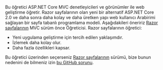 Bu öğretici ASP.NET Core MVC denetleyicileri ve görünümler ile web geliştirme öğretir. Razor sayfalarının olan yeni bir alternatif ASP.NET Core 2.0 ve daha sonra daha kolay ve daha üretken yapı web kullanıcı Arabirimi sağlayan bir sayfa tabanlı programlama modeli. Aşağıdakileri öneririz [Razor sayfalarının](xref:tutorials/razor-pages/razor-pages-start) MVC sürüm önce Öğreticisi. Razor sayfalarının öğretici:

* Yeni uygulama geliştirme için tercih edilen yaklaşımdır.
* İzlemek daha kolay olur.
* Daha fazla özellikleri kapsar.

Bu öğretici üzerinden seçerseniz [Razor sayfalarının](xref:tutorials/razor-pages/razor-pages-start) sürümü, bize bunun nedenini de bilmeniz izin [bu GitHub sorunu](https://github.com/aspnet/Docs/issues/6146).
